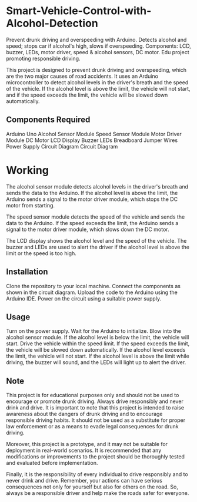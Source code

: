 # Smart-Vehicle-Control-with-Alcohol-Detection
Prevent drunk driving and overspeeding with Arduino. Detects alcohol and speed; stops car if alcohol's high, slows if overspeeding. Components: LCD, buzzer, LEDs, motor driver, speed &amp; alcohol sensors, DC motor. Edu project promoting responsible driving.



This project is designed to prevent drunk driving and overspeeding, which are the two major causes of road accidents. It uses an Arduino microcontroller to detect alcohol levels in the driver's breath and the speed of the vehicle. If the alcohol level is above the limit, the vehicle will not start, and if the speed exceeds the limit, the vehicle will be slowed down automatically.

## Components Required
Arduino Uno
Alcohol Sensor Module
Speed Sensor Module
Motor Driver Module
DC Motor
LCD Display
Buzzer
LEDs
Breadboard
Jumper Wires
Power Supply
Circuit Diagram
Circuit Diagram

# Working
The alcohol sensor module detects alcohol levels in the driver's breath and sends the data to the Arduino. If the alcohol level is above the limit, the Arduino sends a signal to the motor driver module, which stops the DC motor from starting.

The speed sensor module detects the speed of the vehicle and sends the data to the Arduino. If the speed exceeds the limit, the Arduino sends a signal to the motor driver module, which slows down the DC motor.

The LCD display shows the alcohol level and the speed of the vehicle. The buzzer and LEDs are used to alert the driver if the alcohol level is above the limit or the speed is too high.

## Installation
Clone the repository to your local machine.
Connect the components as shown in the circuit diagram.
Upload the code to the Arduino using the Arduino IDE.
Power on the circuit using a suitable power supply.
## Usage
Turn on the power supply.
Wait for the Arduino to initialize.
Blow into the alcohol sensor module.
If the alcohol level is below the limit, the vehicle will start.
Drive the vehicle within the speed limit.
If the speed exceeds the limit, the vehicle will be slowed down automatically.
If the alcohol level exceeds the limit, the vehicle will not start.
If the alcohol level is above the limit while driving, the buzzer will sound, and the LEDs will light up to alert the driver.
## Note
This project is for educational purposes only and should not be used to encourage or promote drunk driving. Always drive responsibly and never drink and drive. It is important to note that this project is intended to raise awareness about the dangers of drunk driving and to encourage responsible driving habits. It should not be used as a substitute for proper law enforcement or as a means to evade legal consequences for drunk driving.

Moreover, this project is a prototype, and it may not be suitable for deployment in real-world scenarios. It is recommended that any modifications or improvements to the project should be thoroughly tested and evaluated before implementation.

Finally, it is the responsibility of every individual to drive responsibly and to never drink and drive. Remember, your actions can have serious consequences not only for yourself but also for others on the road. So, always be a responsible driver and help make the roads safer for everyone.
